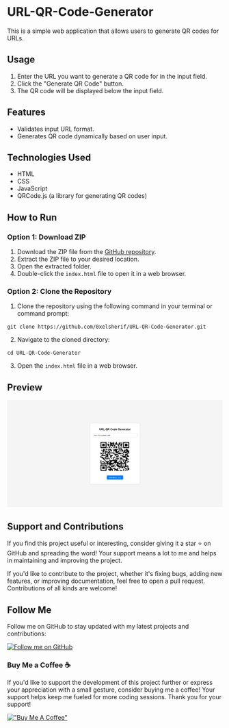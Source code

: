 # URL-QR-Code-Generator
This is a simple web application that allows users to generate QR codes for URLs.

## Usage

1. Enter the URL you want to generate a QR code for in the input field.
2. Click the "Generate QR Code" button.
3. The QR code will be displayed below the input field.

## Features

- Validates input URL format.
- Generates QR code dynamically based on user input.

## Technologies Used

- HTML
- CSS
- JavaScript
- QRCode.js (a library for generating QR codes)

## How to Run

### Option 1: Download ZIP

1. Download the ZIP file from the [GitHub repository](https://github.com/0xelsherif/URL-QR-Code-Generator).
2. Extract the ZIP file to your desired location.
3. Open the extracted folder.
4. Double-click the `index.html` file to open it in a web browser.

### Option 2: Clone the Repository

1. Clone the repository using the following command in your terminal or command prompt:
``` 
git clone https://github.com/0xelsherif/URL-QR-Code-Generator.git 
```
2. Navigate to the cloned directory:
``` 
cd URL-QR-Code-Generator
```
3. Open the `index.html` file in a web browser.

## Preview

![URL QR Code Generator](preview.png)

## Support and Contributions

If you find this project useful or interesting, consider giving it a star ⭐ on GitHub and spreading the word! Your support means a lot to me and helps in maintaining and improving the project.

If you'd like to contribute to the project, whether it's fixing bugs, adding new features, or improving documentation, feel free to open a pull request. Contributions of all kinds are welcome!

## Follow Me

Follow me on GitHub to stay updated with my latest projects and contributions:

[![Follow me on GitHub](https://img.shields.io/github/followers/0xelsherif?label=Follow&style=social)](https://github.com/0xelsherif)

### Buy Me a Coffee ☕

If you'd like to support the development of this project further or express your appreciation with a small gesture, consider buying me a coffee! Your support helps keep me fueled for more coding sessions. Thank you for your support! 

[!["Buy Me A Coffee"](https://www.buymeacoffee.com/assets/img/custom_images/orange_img.png)](https://www.buymeacoffee.com/0xelsherif)